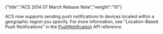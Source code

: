 {"title":"ACS 2014 07 March Release Note","weight":"10"} 

ACS now supports sending push notifications to devices located within a geographic region you specify. For more information, see "Location-Based Push Notifications" in the [PushNotification](/arrowdb/latest/#!/api/PushNotifications) API reference.